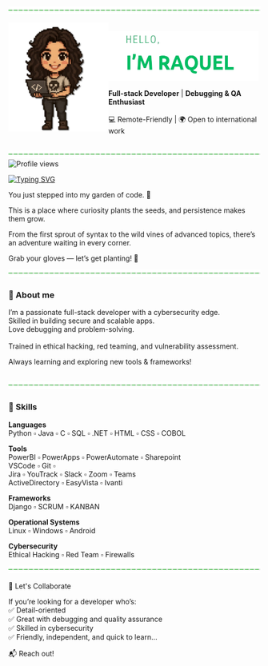 
<img src="https://github.com/RmGarden/RmGarden/blob/main/Assets/line.png" alt="line" width="800" height="15"/>
<p float="center">
 <img src="https://github.com/RmGarden/RmGarden/blob/main/Assets/rm_agit1.png" alt="RmAvatar" width="200" align="left"/>
 <br><img src="https://github.com/RmGarden/RmGarden/blob/main/Assets/RM.png" alt="line" width="300" height="99" align="center"/>
 <br><br>
 <b>Full-stack Developer</b> | <b>Debugging & QA Enthusiast</b><br><br>
  💻 Remote-Friendly | 🌍 Open to international work<br><br>
</p>
<img src="https://github.com/RmGarden/RmGarden/blob/main/Assets/line.png" alt="line" width="800" height="15"/>
 <img src="https://komarev.com/ghpvc/?username=RmGarden&label=VIEWS&color=brightgreen&style=plastic" alt="Profile views" align="left"/><br>
<p align="left">
 <br><a href="https://git.io/typing-svg" align="center"><img src="https://readme-typing-svg.herokuapp.com?font=Tahoma&size=24&pause=500&color=52E324&width=900&lines=Welcome+to+my+garden!+%F0%9F%8C%B1;Feel+free+to+wander+and+explore.;Pick+the+knowledge+that+catches+your+eye+%F0%9F%8C%BB" alt="Typing SVG" /></a>
 <br>
</p>
<p>
 You just stepped into my garden of code. 🌱
 
 This is a place where curiosity plants the seeds, and persistence makes them grow.
 
 From the first sprout of syntax to the wild vines of advanced topics, there’s an adventure waiting in every corner.
 
 Grab your gloves — let’s get planting! 🌼
 </p>
</p>

 <img src="https://github.com/RmGarden/RmGarden/blob/main/Assets/line.png" alt="line" width="800" height="15"/>
 <h3>🌿 About me</h3>
 <p>
 I’m a passionate full-stack developer with a cybersecurity edge.  <br>
 Skilled in building secure and scalable apps. <br> 
 Love debugging and problem-solving. <br><br> 
 Trained in ethical hacking, red teaming, and vulnerability assessment. <br>
  
 Always learning and exploring new tools & frameworks!<br>
 </p><br>
<img src="https://github.com/RmGarden/RmGarden/blob/main/Assets/line.png" alt="line" width="800" height="15"/>

<h3>🌱 Skills</h3>
<p>
<b>Languages</b> <br>
 Python ▫ Java ▫ C ▫ SQL ▫ .NET ▫ HTML ▫ CSS ▫ COBOL<br>
 
<b>Tools</b><br>
PowerBI ▫ PowerApps ▫ PowerAutomate ▫ Sharepoint <br>
VSCode ▫ Git ▫ <br>
Jira ▫ YouTrack ▫ Slack ▫ Zoom ▫ Teams <br>
ActiveDirectory ▫ EasyVista ▫ Ivanti <br>

<b>Frameworks</b> <br>
Django ▫ SCRUM ▫ KANBAN <br>

<b>Operational Systems</b>  <br>
Linux ▫ Windows ▫ Android <br>

<b>Cybersecurity</b>  <br>
Ethical Hacking ▫ Red Team ▫ Firewalls  <br>
</p>
<img src="https://github.com/RmGarden/RmGarden/blob/main/Assets/line.png" alt="line" width="800" height="15"/>

🤝 Let's Collaborate<br>

If you’re looking for a developer who’s:<br>
✅ Detail-oriented<br>
✅ Great with debugging and quality assurance<br>
✅ Skilled in cybersecurity<br>
✅ Friendly, independent, and quick to learn...<br>

📬 Reach out! <br>
 </p>
</div>
